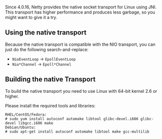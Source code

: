 Since 4.0.16, Netty provides the native socket transport for Linux using JNI.  This transport has higher performance and produces less garbage, so you might want to give it a try.

## Using the native transport

Because the native transport is compatible with the NIO transport, you can just do the following search-and-replace:

* `NioEventLoop` -> `EpollEventLoop`
* `Nio*Channel` -> `Epoll*Channel`

## Building the native Transport

To build the native transport you need to use Linux with 64-bit kernel 2.6 or higher.

Please install the required tools and libraries:

```
RHEL/CentOS/Fedora:
# sudo yum install autoconf automake libtool glibc-devel.i686 glibc-devel libgcc.i686 make
Debian/Ubuntu:
# sudo apt-get install autoconf automake libtool make gcc-multilib
```